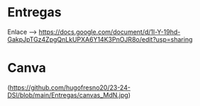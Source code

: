 # Entregas
Enlace --> https://docs.google.com/document/d/1l-Y-19hd-GakpJpTGz4ZpgQnLkUPXA6Y14K3PnOJR8o/edit?usp=sharing 

# Canva  

(https://github.com/hugofresno20/23-24-DSI/blob/main/Entregas/canvas_MdN.jpg)     

